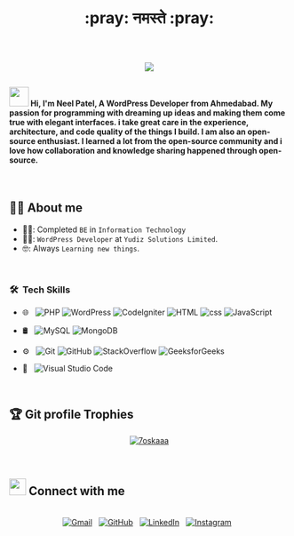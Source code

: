 <h1 align="center">:pray:  नमस्ते  <!--, I'm Neel Patel--> :pray:
<br>
<br>
<p align="center"> 
<a href="https://github.com/DenverCoder1/readme-typing-svg"><img src="https://readme-typing-svg.herokuapp.com?lines=PHP+%7C+WordPress+%7C+CI;Yudiz+Solutions+Limited&center=true&width=500&height=50"></a>
</p>
<h4><img src="https://media.giphy.com/media/42xx0590JGrHknXiJy/giphy.gif" width="35">    Hi, I'm Neel Patel, A <b>WordPress Developer</b> from <b>Ahmedabad</b>. My passion for programming with dreaming up ideas and making them come true with elegant interfaces. i take great care in the experience, architecture, and code quality of the things I build.
I am also an open-source enthusiast. I learned a lot from the open-source community and i love how collaboration and knowledge sharing happened through open-source.</h4>

<br>
	 
## :sassy_man:  About me
- 👨‍🎓: Completed `BE` in `Information Technology`
- 👨‍💻: `WordPress Developer` at `Yudiz Solutions Limited`.
- 🤓: Always `Learning new things`.

<br>

### 🛠 &nbsp;Tech Skills
- 🌐 &nbsp;
  ![PHP](https://img.shields.io/badge/-PHP-333333?style=flat&logo=php&logoColor=white)
  ![WordPress](https://img.shields.io/badge/WordPress%20-%231572B6.svg?style=plastic&logo=wordpress&logoColor=white)
  ![CodeIgniter](https://img.shields.io/badge/CodeIgniter%20-%2314354C.svg?style=plastic&logo=codeigniter&logoColor=white)
  ![HTML](https://img.shields.io/badge/HTML%20-%23E34F26.svg?style=plastic&logo=html&logoColor=white)
  ![css](https://img.shields.io/badge/CSS%20-%231572B6.svg?style=plastic&logo=css3&logoColor=white) 
  ![JavaScript](https://img.shields.io/badge/JavaScript%20-%23F7DF1E.svg?style=plastic&logo=javascript&logoColor=black)
 
  
- 🛢 &nbsp;
  ![MySQL](https://img.shields.io/badge/MySQL-333333?style=flat&logo=sqlite&bg-color=grey)
  ![MongoDB](https://img.shields.io/badge/MongoDB-333333?style=flat&logo=mongodb&bg-color=white)
  
 
- ⚙️ &nbsp;
  ![Git](https://img.shields.io/badge/Git%20-%23F05033.svg?style=plastic&logo=git&logoColor=white)
  ![GitHub](https://img.shields.io/badge/github-%23181717.svg?style=plastic&logo=github&logoColor=white)
  ![StackOverflow](https://img.shields.io/badge/-Stack%20Overflow-FE7A16?style=plastic&logo=stack-overflow&logoColor=white)
  ![GeeksforGeeks](https://img.shields.io/badge/geeksforgeeks-%230F9D58.svg?style=plastic&logo=geeksforgeeks&logoColor=white)
  
- 🔧 &nbsp;
  ![Visual Studio Code](https://img.shields.io/badge/Visual%20Studio%20Code-0078d7.svg?style=plastic&logo=visual-studio-code&logoColor=white)
	
<!-- ## 📊 Github Stats

<p>
<a href="https://github.com/yudiz-neel">
  <img height="180em" src="https://github-readme-stats.vercel.app/api?username=yudiz-neel&show_icons=true&theme=dark" />
  &nbsp;
  &nbsp;
  &nbsp;
  &nbsp;
  &nbsp;
  &nbsp;
  &nbsp;
  &nbsp;
  &nbsp;
  &nbsp;
  &nbsp;
  &nbsp;
  &nbsp;
  &nbsp;
  &nbsp;
  &nbsp;
  -->
<!-- <img height="180em" src="https://github-readme-stats-eight-theta.vercel.app/api/top-langs/?username=yudiz-neel&layout=compact&langs_count=8&theme=algolia"/> -->
</a>
</p>
<br>
	
## :trophy: Git profile Trophies

<p align="center"> <a href="https://github.com/ryo-ma/github-profile-trophy"><img src="https://github-profile-trophy.vercel.app/?username=yudiz-neel&row=1&layout=compact&theme=algolia" alt="7oskaaa" /></a> </p>
<br>

## <img src="https://media.giphy.com/media/iY8CRBdQXODJSCERIr/giphy.gif" width="30px"> Connect with me
<p align="center">
  <br/>
	<a href="mailto:neel.patel@yudiz.com"><img img src="https://img.shields.io/badge/gmail-%23EA4335.svg?style=plastic&logo=gmail&logoColor=white" alt="Gmail"/></a>
  &nbsp;
	<a href="https://github.com/yudiz-neel"><img src="https://img.shields.io/badge/github-%23181717.svg?style=plastic&logo=github&logoColor=white" alt="GitHub"/></a>
  &nbsp;
<!-- 	<a href="https://wa.me/0201208822340"><img src="https://img.shields.io/badge/whatsapp-%2325D366.svg?style=plastic&logo=whatsapp&logoColor=white" alt="Whatsapp"/></a> -->
	<a href="https://www.linkedin.com/in/neel-patel-9b32521b9"><img src="https://img.shields.io/badge/linkedin-%230A66C2.svg?style=plastic&logo=linkedin&logoColor=white" alt="LinkedIn"/></a>
  &nbsp;
	<a href="https://www.instagram.com/ig_neel23/"><img src="https://img.shields.io/badge/instagram-%23E4405F.svg?style=plastic&logo=instagram&logoColor=white" alt="Instagram"/></a>
  &nbsp;
<!-- 	<a href="https://www.snapchat.com/add/yudiz-neel?share_id=_troIpIi9gA&locale=en-IN"><img src="https://img.shields.io/badge/snapchat-%23FFFC00.svg?style=plastic&logo=snapchat&logoColor=black" alt="Snap Chat"/></a> -->
